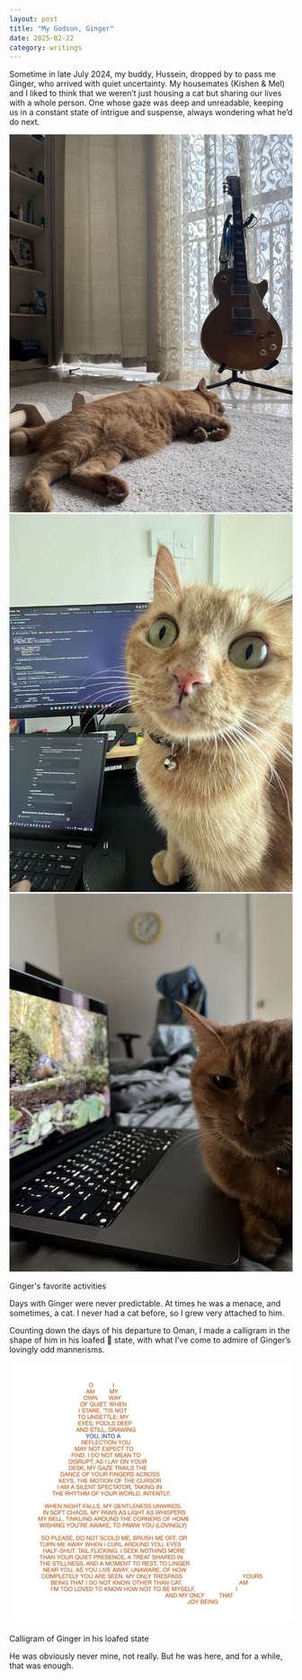 ```yaml
---
layout: post
title: "My Godson, Ginger"
date: 2025-02-22
category: writings
---
```


Sometime in late July 2024, my buddy, Hussein, dropped by to pass me Ginger, who arrived with quiet uncertainty. My housemates (Kishen & Mel) and I liked to think that we weren’t just housing a cat but sharing our lives with a whole person. One whose gaze was deep and unreadable, keeping us in a constant state of intrigue and suspense, always wondering what he’d do next.

<div class="image-row">
  <img src="/assets/images/ginger/ginger-lazing.jpeg" alt="Ginger lazing">
  <img src="/assets/images/ginger/ginger-coding.jpeg" alt="Ginger coding with me">
  <img src="/assets/images/ginger/ginger-birdwatching.jpeg" alt="Ginger birdwatching">
</div>
<p class="image-caption">Ginger's favorite activities</p>



Days with Ginger were never predictable. At times he was a menace, and sometimes, a cat. I never had a cat before, so I grew very attached to him.

Counting down the days of his departure to Oman, I made a calligram in the shape of him in his loafed 🍞 state, with what I’ve come to admire of Ginger’s lovingly odd mannerisms.

![My calligram of Ginger](/assets/images/ginger/ginger-caligram.png)
<p class="image-caption">Calligram of Ginger in his loafed state</p>

He was obviously never mine, not really. But he was here, and for a while, that was enough.



